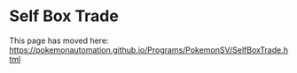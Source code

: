 # Self Box Trade

This page has moved here: https://pokemonautomation.github.io/Programs/PokemonSV/SelfBoxTrade.html

